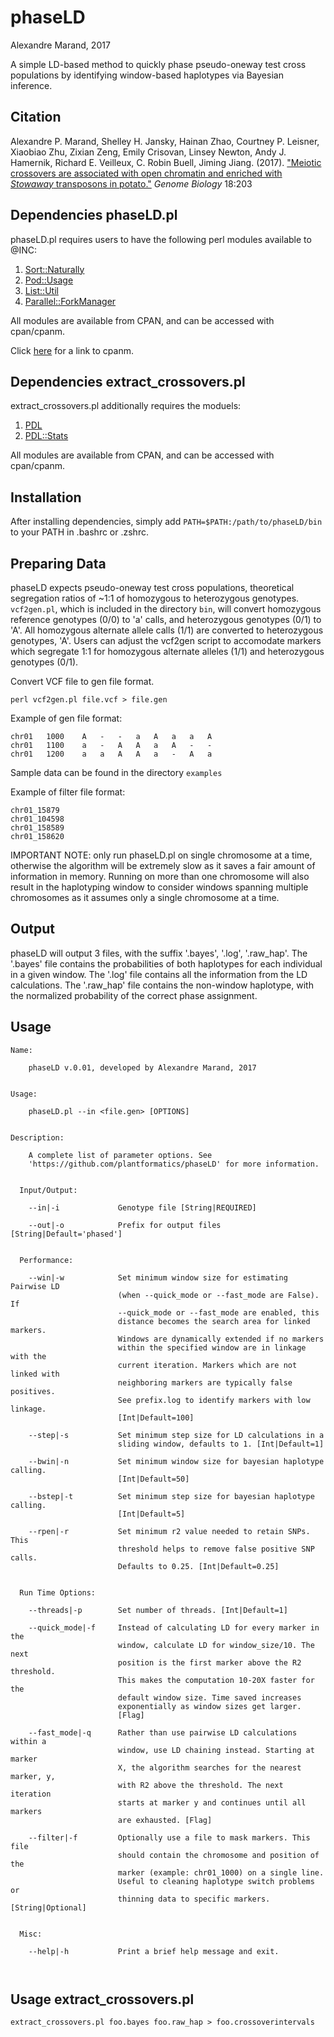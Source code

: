 # phaseLD
Alexandre Marand, 2017

A simple LD-based method to quickly phase pseudo-oneway test cross populations by identifying window-based haplotypes via Bayesian inference. 

## Citation

Alexandre P. Marand, Shelley H. Jansky, Hainan Zhao, Courtney P. Leisner, Xiaobiao Zhu, Zixian Zeng, Emily Crisovan, Linsey Newton, Andy J. Hamernik, Richard E. Veilleux, C. Robin Buell, Jiming Jiang. (2017). ["Meiotic crossovers are associated with open chromatin and enriched with *Stowaway* transposons in potato."] *Genome Biology* 18:203

["Meiotic crossovers are associated with open chromatin and enriched with *Stowaway* transposons in potato."]: https://genomebiology.biomedcentral.com/articles/10.1186/s13059-017-1326-8

## Dependencies phaseLD.pl
phaseLD.pl requires users to have the following perl modules available to @INC:

1) [Sort::Naturally](http://search.cpan.org/~bingos/Sort-Naturally-1.03/lib/Sort/Naturally.pm)
2) [Pod::Usage](http://search.cpan.org/~marekr/Pod-Usage-1.69/lib/Pod/Usage.pm)
3) [List::Util](http://search.cpan.org/~pevans/Scalar-List-Utils-1.47/lib/List/Util.pm)
4) [Parallel::ForkManager](search.cpan.org/~yanick/Parallel-ForkM…)

All modules are available from CPAN, and can be accessed with cpan/cpanm.

Click [here] for a link to cpanm.

[here]: http://search.cpan.org/~miyagawa/Menlo-1.9004/script/cpanm-menlo

## Dependencies extract_crossovers.pl

extract_crossovers.pl additionally requires the moduels:

1) [PDL](http://search.cpan.org/~chm/PDL-2.018/Basic/PDL.pm)
2) [PDL::Stats](http://search.cpan.org/~maggiexyz/PDL-Stats-0.6.5/Stats.pm)

All modules are available from CPAN, and can be accessed with cpan/cpanm.

## Installation
After installing dependencies, simply add ```PATH=$PATH:/path/to/phaseLD/bin``` to your PATH in .bashrc or .zshrc.

## Preparing Data
phaseLD expects pseudo-oneway test cross populations, theoretical segregation ratios of ~1:1 of homozygous to heterozygous genotypes. ```vcf2gen.pl```, which is included in the directory ```bin```, will convert homozygous reference genotypes (0/0) to 'a' calls, and heterozygous genotypes (0/1) to 'A'. All homozygous alternate allele calls (1/1) are converted to heterozygous genotypes, 'A'. Users can adjust the vcf2gen script to accomodate markers which segregate 1:1 for homozygous alternate alleles (1/1) and heterozygous genotypes (0/1). 

Convert VCF file to gen file format.
```
perl vcf2gen.pl file.vcf > file.gen
```
Example of gen file format:
```
chr01	1000	A	-	-	a	A	a	a	A
chr01	1100	a	-	A	A	a	A	-	-
chr01	1200	a	a	A	A	a	-	A	a
```
Sample data can be found in the directory ```examples```

Example of filter file format:
```
chr01_15879     
chr01_104598    
chr01_158589    
chr01_158620    
```

IMPORTANT NOTE: only run phaseLD.pl on single chromosome at a time, otherwise the algorithm will be extremely slow as it saves a fair amount of information in memory. Running on more than one chromosome will also result in the haplotyping window to consider windows spanning multiple chromosomes as it assumes only a single chromosome at a time. 


## Output
phaseLD will output 3 files, with the suffix '.bayes', '.log', '.raw_hap'. The '.bayes' file contains the probabilities of both haplotypes for each individual in a given window. The '.log' file contains all the information from the LD calculations. The '.raw_hap' file contains the non-window haplotype, with the normalized probability of the correct phase assignment. 

## Usage
```
Name:

    phaseLD v.0.01, developed by Alexandre Marand, 2017


Usage:

    phaseLD.pl --in <file.gen> [OPTIONS]


Description:

    A complete list of parameter options. See 
    'https://github.com/plantformatics/phaseLD' for more information.


  Input/Output:
  
    --in|-i             Genotype file [String|REQUIRED]

    --out|-o            Prefix for output files [String|Default='phased']


  Performance:
  
    --win|-w            Set minimum window size for estimating Pairwise LD
                        (when --quick_mode or --fast_mode are False). If
                        --quick_mode or --fast_mode are enabled, this
                        distance becomes the search area for linked markers.
                        Windows are dynamically extended if no markers
                        within the specified window are in linkage with the
                        current iteration. Markers which are not linked with
                        neighboring markers are typically false positives.
                        See prefix.log to identify markers with low linkage.
                        [Int|Default=100]

    --step|-s           Set minimum step size for LD calculations in a
                        sliding window, defaults to 1. [Int|Default=1]

    --bwin|-n           Set minimum window size for bayesian haplotype calling.
                        [Int|Default=50]

    --bstep|-t          Set minimum step size for bayesian haplotype calling.
                        [Int|Default=5]

    --rpen|-r           Set minimum r2 value needed to retain SNPs. This
                        threshold helps to remove false positive SNP calls.
                        Defaults to 0.25. [Int|Default=0.25]


  Run Time Options:
  
    --threads|-p        Set number of threads. [Int|Default=1]

    --quick_mode|-f     Instead of calculating LD for every marker in the
                        window, calculate LD for window_size/10. The next
                        position is the first marker above the R2 threshold.
                        This makes the computation 10-20X faster for the
                        default window size. Time saved increases
                        exponentially as window sizes get larger.
                        [Flag]

    --fast_mode|-q      Rather than use pairwise LD calculations within a
                        window, use LD chaining instead. Starting at marker
                        X, the algorithm searches for the nearest marker, y,
                        with R2 above the threshold. The next iteration
                        starts at marker y and continues until all markers
                        are exhausted. [Flag]

    --filter|-f         Optionally use a file to mask markers. This file
                        should contain the chromosome and position of the
                        marker (example: chr01_1000) on a single line.
                        Useful to cleaning haplotype switch problems or
                        thinning data to specific markers. [String|Optional]


  Misc:
  
    --help|-h           Print a brief help message and exit.
    
    
```


## Usage extract_crossovers.pl

```
extract_crossovers.pl foo.bayes foo.raw_hap > foo.crossoverintervals
```

